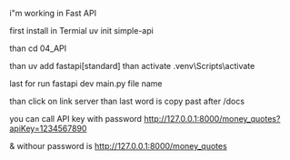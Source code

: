 i"m working in Fast API

first install in Termial
uv init simple-api

than
cd 04_API 

than
uv add fastapi[standard]
than activate
.venv\Scripts\activate

last for run
fastapi dev main.py
            file name

than click on link server than last word is copy past after /docs






you can call API key with password
http://127.0.0.1:8000/money_quotes?apiKey=1234567890

& withour password is 
http://127.0.0.1:8000/money_quotes